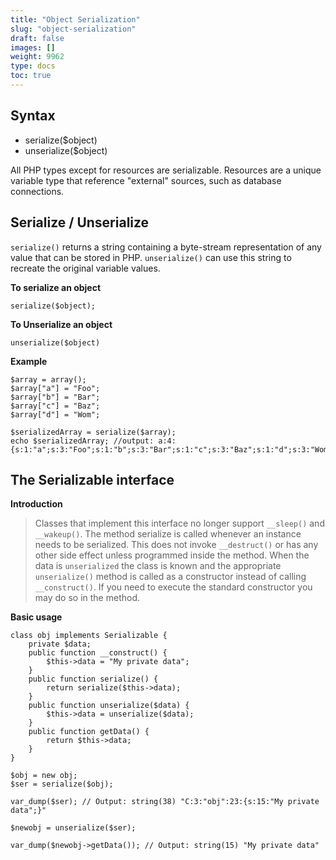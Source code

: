 ```yaml
---
title: "Object Serialization"
slug: "object-serialization"
draft: false
images: []
weight: 9962
type: docs
toc: true
---
```


## Syntax
 - serialize($object)
 - unserialize($object)

All PHP types except for resources are serializable.  Resources are a unique variable type that reference "external" sources, such as database connections.

## Serialize / Unserialize
`serialize()` returns a string containing a byte-stream representation of any value that can be stored in PHP. `unserialize()` can use this string to recreate the original variable values. 

**To serialize an object**

    serialize($object);

**To Unserialize an object**

    unserialize($object)

**Example**

    $array = array();
    $array["a"] = "Foo";
    $array["b"] = "Bar";
    $array["c"] = "Baz";
    $array["d"] = "Wom";

    $serializedArray = serialize($array);
    echo $serializedArray; //output: a:4:{s:1:"a";s:3:"Foo";s:1:"b";s:3:"Bar";s:1:"c";s:3:"Baz";s:1:"d";s:3:"Wom";}

## The Serializable interface
**Introduction**

> Classes that implement this interface no longer support `__sleep()` and `__wakeup()`. The method serialize is called whenever an instance needs to be serialized. This does not invoke `__destruct()` or has any other side effect unless programmed inside the method. When the data is `unserialized` the class is known and the appropriate `unserialize()` method is called as a constructor instead of calling `__construct()`. If you need to execute the standard constructor you may do so in the method.

**Basic usage**

    class obj implements Serializable {
        private $data;
        public function __construct() {
            $this->data = "My private data";
        }
        public function serialize() {
            return serialize($this->data);
        }
        public function unserialize($data) {
            $this->data = unserialize($data);
        }
        public function getData() {
            return $this->data;
        }
    }

    $obj = new obj;
    $ser = serialize($obj);

    var_dump($ser); // Output: string(38) "C:3:"obj":23:{s:15:"My private data";}"

    $newobj = unserialize($ser);

    var_dump($newobj->getData()); // Output: string(15) "My private data"

